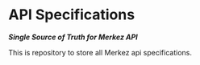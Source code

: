 # API Specifications

**_Single Source of Truth for Merkez API_**

This is repository to store all Merkez api specifications.
